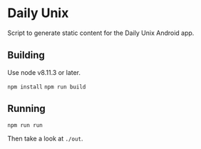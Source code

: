 # Daily Unix

Script to generate static content for the Daily Unix Android app.

## Building

Use node v8.11.3 or later.

`npm install`
`npm run build`

## Running

`npm run run`

Then take a look at `./out`.
